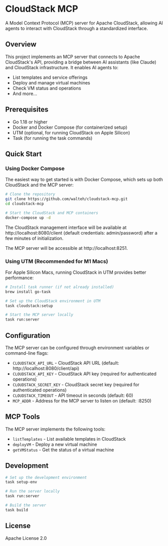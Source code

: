 # CloudStack MCP

A Model Context Protocol (MCP) server for Apache CloudStack, allowing AI agents to interact with CloudStack through a standardized interface.

## Overview

This project implements an MCP server that connects to Apache CloudStack's API, providing a bridge between AI assistants (like Claude) and CloudStack infrastructure. It enables AI agents to:

-   List templates and service offerings
-   Deploy and manage virtual machines
-   Check VM status and operations
-   And more...

## Prerequisites

-   Go 1.18 or higher
-   Docker and Docker Compose (for containerized setup)
-   UTM (optional, for running CloudStack on Apple Silicon)
-   Task (for running the task commands)

## Quick Start

### Using Docker Compose

The easiest way to get started is with Docker Compose, which sets up both CloudStack and the MCP server:

```bash
# Clone the repository
git clone https://github.com/walteh/cloudstack-mcp.git
cd cloudstack-mcp

# Start the CloudStack and MCP containers
docker-compose up -d
```

The CloudStack management interface will be available at http://localhost:8080/client (default credentials: admin/password) after a few minutes of initialization.

The MCP server will be accessible at http://localhost:8251.

### Using UTM (Recommended for M1 Macs)

For Apple Silicon Macs, running CloudStack in UTM provides better performance:

```bash
# Install task runner (if not already installed)
brew install go-task

# Set up the CloudStack environment in UTM
task cloudstack:setup

# Start the MCP server locally
task run:server
```

## Configuration

The MCP server can be configured through environment variables or command-line flags:

-   `CLOUDSTACK_API_URL` - CloudStack API URL (default: http://localhost:8080/client/api)
-   `CLOUDSTACK_API_KEY` - CloudStack API key (required for authenticated operations)
-   `CLOUDSTACK_SECRET_KEY` - CloudStack secret key (required for authenticated operations)
-   `CLOUDSTACK_TIMEOUT` - API timeout in seconds (default: 60)
-   `MCP_ADDR` - Address for the MCP server to listen on (default: :8250)

## MCP Tools

The MCP server implements the following tools:

-   `listTemplates` - List available templates in CloudStack
-   `deployVM` - Deploy a new virtual machine
-   `getVMStatus` - Get the status of a virtual machine

## Development

```bash
# Set up the development environment
task setup-env

# Run the server locally
task run:server

# Build the server
task build
```

## License

Apache License 2.0

